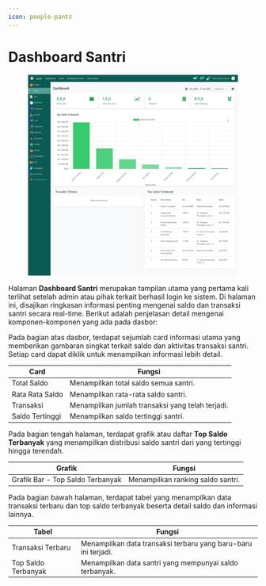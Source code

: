 ```yaml
---
icon: people-pants
---
```


# Dashboard Santri

<figure><img src="../../.gitbook/assets/image (76).png" alt=""><figcaption></figcaption></figure>

Halaman **Dashboard Santri** merupakan tampilan utama yang pertama kali terlihat setelah admin atau pihak terkait berhasil login ke sistem. Di halaman ini, disajikan ringkasan informasi penting mengenai saldo dan transaksi santri secara real-time. Berikut adalah penjelasan detail mengenai komponen-komponen yang ada pada dasbor:

Pada bagian atas dasbor, terdapat sejumlah card informasi utama yang memberikan gambaran singkat terkait saldo dan aktivitas transaksi santri. Setiap card dapat diklik untuk menampilkan informasi lebih detail.

| Card            | Fungsi                                           |
| --------------- | ------------------------------------------------ |
| Total Saldo     | Menampilkan total saldo semua santri.            |
| Rata Rata Saldo | Menampilkan rata-rata saldo santri.              |
| Transaksi       | Menampilkan jumlah transaksi yang telah terjadi. |
| Saldo Tertinggi | Menampilkan saldo tertinggi santri.              |

Pada bagian tengah halaman, terdapat grafik atau daftar **Top Saldo Terbanyak** yang menampilkan distribusi saldo santri dari yang tertinggi hingga terendah.

| Grafik                           | Fungsi                            |
| -------------------------------- | --------------------------------- |
| Grafik Bar - Top Saldo Terbanyak | Menampilkan ranking saldo santri. |

Pada bagian bawah halaman, terdapat tabel yang menampilkan data transaksi terbaru dan top saldo terbanyak beserta detail saldo dan informasi lainnya.

| Tabel               | Fungsi                                                         |
| ------------------- | -------------------------------------------------------------- |
| Transaksi Terbaru   | Menampilkan data transaksi terbaru yang baru-baru ini terjadi. |
| Top Saldo Terbanyak | Menampilkan data santri yang mempunyai saldo terbanyak.        |
